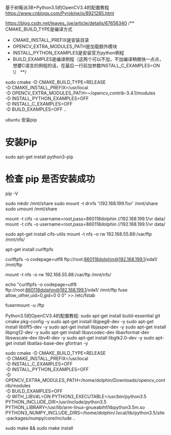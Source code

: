 基于树莓派3B+Python3.5的OpenCV3.4的配置教程
https://www.cnblogs.com/Pyrokine/p/8921285.html


https://blog.csdn.net/leaves_joe/article/details/67656340
/** CMAKE_BUILD_TYPE是编译方式
* CMAKE_INSTALL_PREFIX是安装目录
* OPENCV_EXTRA_MODULES_PATH是加载额外模块
* INSTALL_PYTHON_EXAMPLES是安装官方python例程
* BUILD_EXAMPLES是编译例程（这两个可以不加，不加编译稍微快一点点，想要C语言的例程的话，在最后一行前加参数INSTALL_C_EXAMPLES=ON \）
**/

sudo cmake -D CMAKE_BUILD_TYPE=RELEASE \
    -D CMAKE_INSTALL_PREFIX=/usr/local \
    -D OPENCV_EXTRA_MODULES_PATH=~/opencv_contrib-3.4.1/modules \
    -D INSTALL_PYTHON_EXAMPLES=OFF \
    -D INSTALL_C_EXAMPLES=OFF \
    -D BUILD_EXAMPLES=OFF ..



ubuntu 安装pip
# 安装Pip
sudo apt-get install python3-pip

# 检查 pip 是否安装成功
pip -V 

sudo mkdir /mnt/share
sudo mount -t drvfs '\\192.168.199.1\vr' /mnt/share
sudo umount /mnt/share

mount -t cifs -o username=root,pass=860118dolphin  //192.168.199.1/vr data/
mount -t cifs -o username=root,pass=860118dolphin  //192.168.199.1/vr data/
 
sudo apt-get install cifs-utils
mount -t nfs -o rw 192.168.55.88:/var/ftp /mnt/nfs/

apt-get install curlftpfs

curlftpfs -o codepage=utf8 ftp://root:860118dolphin@192.168.199.1/sda1/ /mnt/ftp

mount -t nfs -o rw 192.168.55.88:/var/ftp /mnt/nfs/

echo "curlftpfs -o codepage=utf8 ftp://root:860118dolphin@192.168.199.1/sda1/ /mnt/ftp fuse allow_other,uid=0,gid=0 0 0" >> /etc/fstab

fusermount -u /ftp

Python3.5的OpenCV3.4的配置教程:
sudo apt-get install build-essential git cmake pkg-config -y
sudo apt-get install libjpeg8-dev -y
sudo apt-get install libtiff5-dev -y
sudo apt-get install libjasper-dev -y
sudo apt-get install libpng12-dev -y
sudo apt-get install libavcodec-dev libavformat-dev libswscale-dev libv4l-dev -y
sudo apt-get install libgtk2.0-dev -y
sudo apt-get install libatlas-base-dev gfortran -y

sudo cmake -D CMAKE_BUILD_TYPE=RELEASE \
           -D CMAKE_INSTALL_PREFIX=/usr/local \
           -D INSTALL_C_EXAMPLES=OFF \
           -D INSTALL_PYTHON_EXAMPLES=OFF \
           -D OPENCV_EXTRA_MODULES_PATH=/home/dolphin/Downloads/opencv_contrib/modules \
           -D BUILD_EXAMPLES=OFF \
           -D WITH_LIBV4L=ON PYTHON3_EXECUTABLE=/usr/bin/python3.5 PYTHON_INCLUDE_DIR=/usr/include/python3.5 PYTHON_LIBRARY=/usr/lib/arm-linux-gnueabihf/libpython3.5m.so PYTHON3_NUMPY_INCLUDE_DIRS=/home/dolphin/.local/lib/python3.5/site-packages/numpy/core/include ..  

sudo make && sudo make install
